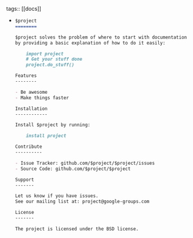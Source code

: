tags:: [[docs]]

- ```markdown
  $project
  ========
  
  $project solves the problem of where to start with documentation
  by providing a basic explanation of how to do it easily:
  
      import project
      # Get your stuff done
      project.do_stuff()
  
  Features
  --------
  
  - Be awesome
  - Make things faster
  
  Installation
  ------------
  
  Install $project by running:
  
      install project
  
  Contribute
  ----------
  
  - Issue Tracker: github.com/$project/$project/issues
  - Source Code: github.com/$project/$project
  
  Support
  -------
  
  Let us know if you have issues.
  See our mailing list at: project@google-groups.com
  
  License
  -------
  
  The project is licensed under the BSD license.
  ```